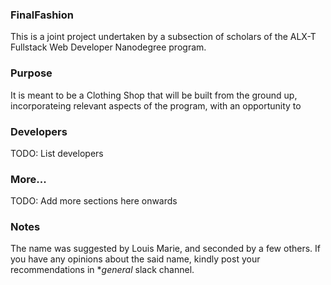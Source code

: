 ### FinalFashion
This is a joint project undertaken by a subsection of scholars of the ALX-T Fullstack Web Developer Nanodegree program.  

### Purpose
It is meant to be a Clothing Shop that will be built from the ground up, incorporateing relevant aspects of the program, with an opportunity to 

### Developers
TODO: List developers

### More...
TODO: Add more sections here onwards 

### Notes
The name was suggested by Louis Marie, and seconded by a few others. If you have any opinions about the said name, kindly post your recommendations in **general* slack channel.